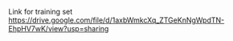 Link for training set
https://drive.google.com/file/d/1axbWmkcXq_ZTGeKnNgWpdTN-EhpHV7wK/view?usp=sharing
